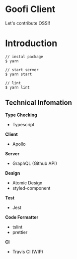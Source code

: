 # Goofi Client

Let's contribute OSS!!

# Introduction

```
// instal package
$ yarn

// start server
$ yarn start

// lint
$ yarn lint
```

## Technical Infomation

**Type Checking**

- Typescript

**Client**

- Apollo

**Server**

- GraphQL (Github API)

**Design**

- Atomic Design
- styled-component

**Test**

- Jest

**Code Formatter**

- tslint
- prettier

**CI**

- Travis CI (WIP)
